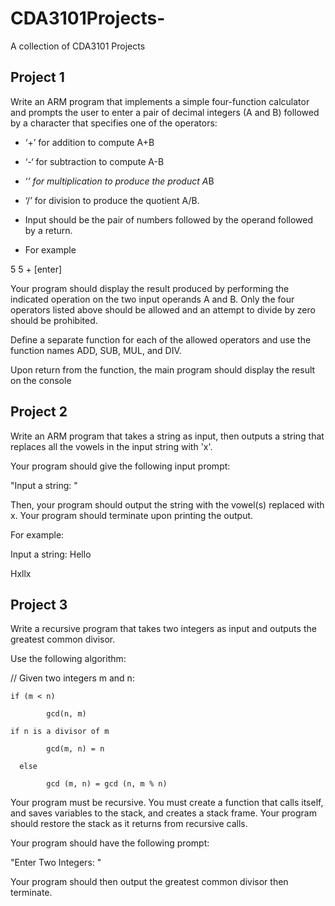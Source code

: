 # CDA3101Projects-
A collection of CDA3101 Projects 

## Project 1
Write an ARM program that implements a simple four-function calculator and prompts the user to enter a pair of decimal integers (A and B) followed by a character that specifies one of the operators:

* ‘+’ for addition to compute A+B                            

* ‘-‘ for subtraction to compute A-B

* ‘*’ for multiplication to produce the product A*B

* ‘/’ for division to produce the quotient A/B.

* Input should be the pair of numbers followed by the operand followed by a return.

* For example

5 5 + [enter]

Your program should display the result produced by performing the indicated operation on the two input operands A and B. Only the four operators listed above should be allowed and an attempt to divide by zero should be prohibited.


Define a separate function for each of the allowed operators and use the function names ADD, SUB, MUL, and DIV.

 

Upon return from the function, the main program should display the result on the console

## Project 2 
Write an ARM program that takes a string as input, then outputs a string that replaces all the vowels in the input string with 'x'.

Your program should give the following input prompt:

"Input a string: "

Then, your program should output the string with the vowel(s) replaced with x. Your program should terminate upon printing the output.

For example:

Input a string: Hello

Hxllx

## Project 3
Write a recursive program that takes two integers as input and outputs the greatest common divisor.

Use the following algorithm:

// Given two integers m and n:

```
if (m < n)

        gcd(n, m) 

if n is a divisor of m

        gcd(m, n) = n

  else

        gcd (m, n) = gcd (n, m % n)
```
Your program must be recursive.  You must create a function that calls itself, and saves variables to the stack, and creates a stack frame. Your program should restore the stack as it returns from recursive calls.

 

Your program should have the following prompt:

"Enter Two Integers: "

Your program should then output the greatest common divisor then terminate.
